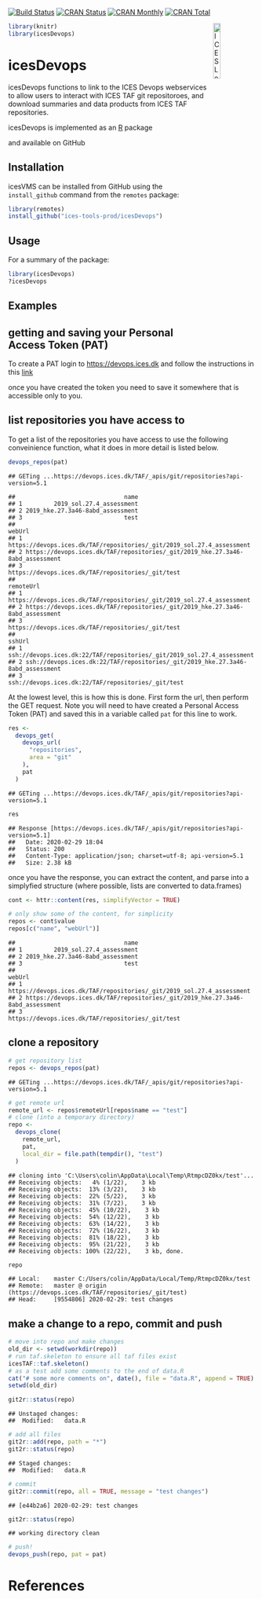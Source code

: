 
[![Build
Status](https://travis-ci.org/ices-tools-prod/icesDevops.svg?branch=devel)](https://travis-ci.org/ices-tools-prod/icesDevops)
[![CRAN
Status](http://r-pkg.org/badges/version/icesDevops)](https://cran.r-project.org/package=icesDevops)
[![CRAN
Monthly](http://cranlogs.r-pkg.org/badges/icesDevops)](https://cran.r-project.org/package=icesDevops)
[![CRAN
Total](http://cranlogs.r-pkg.org/badges/grand-total/icesDevops)](https://cran.r-project.org/package=icesDevops)

[<img align="right" alt="ICES Logo" width="17%" height="17%"
  src="http://ices.dk/_layouts/15/1033/images/icesimg/iceslogo.png">](http://ices.dk)

``` r
library(knitr)
library(icesDevops)
```

# icesDevops

icesDevops functions to link to the ICES Devops webservices to allow
users to interact with ICES TAF git repositoroes, and download summaries
and data products from ICES TAF repositories.

icesDevops is implemented as an [R](https://www.r-project.org) package
<!-- and available on [CRAN](https://cran.r-project.org/package=icesDevops). -->
and available on GitHub

## Installation

icesVMS can be installed from GitHub using the `install_github` command
from the `remotes` package:

``` r
library(remotes)
install_github("ices-tools-prod/icesDevops")
```

## Usage

For a summary of the package:

``` r
library(icesDevops)
?icesDevops
```

## Examples

## getting and saving your Personal Access Token (PAT)

To create a PAT login to <https://devops.ices.dk> and follow the
instructions in this
[link](https://docs.microsoft.com/en-us/azure/devops/organizations/accounts/use-personal-access-tokens-to-authenticate?view=azure-devops-2019&tabs=preview-page)

once you have created the token you need to save it somewhere that is
accessible only to you.

## list repositories you have access to

To get a list of the repositories you have access to use the following
conveinience function, what it does in more detail is listed below.

``` r
devops_repos(pat)
```

    ## GETing ...https://devops.ices.dk/TAF/_apis/git/repositories?api-version=5.1

    ##                               name
    ## 1         2019_sol.27.4_assessment
    ## 2 2019_hke.27.3a46-8abd_assessment
    ## 3                             test
    ##                                                                          webUrl
    ## 1         https://devops.ices.dk/TAF/repositories/_git/2019_sol.27.4_assessment
    ## 2 https://devops.ices.dk/TAF/repositories/_git/2019_hke.27.3a46-8abd_assessment
    ## 3                             https://devops.ices.dk/TAF/repositories/_git/test
    ##                                                                       remoteUrl
    ## 1         https://devops.ices.dk/TAF/repositories/_git/2019_sol.27.4_assessment
    ## 2 https://devops.ices.dk/TAF/repositories/_git/2019_hke.27.3a46-8abd_assessment
    ## 3                             https://devops.ices.dk/TAF/repositories/_git/test
    ##                                                                           sshUrl
    ## 1         ssh://devops.ices.dk:22/TAF/repositories/_git/2019_sol.27.4_assessment
    ## 2 ssh://devops.ices.dk:22/TAF/repositories/_git/2019_hke.27.3a46-8abd_assessment
    ## 3                             ssh://devops.ices.dk:22/TAF/repositories/_git/test

At the lowest level, this is how this is done. First form the url, then
perform the GET request. Note you will need to have created a Personal
Access Token (PAT) and saved this in a variable called `pat` for this
line to work.

``` r
res <-
  devops_get(
    devops_url(
      "repositories",
      area = "git"
    ),
    pat
  )
```

    ## GETing ...https://devops.ices.dk/TAF/_apis/git/repositories?api-version=5.1

``` r
res
```

    ## Response [https://devops.ices.dk/TAF/_apis/git/repositories?api-version=5.1]
    ##   Date: 2020-02-29 18:04
    ##   Status: 200
    ##   Content-Type: application/json; charset=utf-8; api-version=5.1
    ##   Size: 2.38 kB

once you have the response, you can extract the content, and parse into
a simplyfied structure (where possible, lists are converted to
data.frames)

``` r
cont <- httr::content(res, simplifyVector = TRUE)

# only show some of the content, for simplicity
repos <- cont$value
repos[c("name", "webUrl")]
```

    ##                               name
    ## 1         2019_sol.27.4_assessment
    ## 2 2019_hke.27.3a46-8abd_assessment
    ## 3                             test
    ##                                                                          webUrl
    ## 1         https://devops.ices.dk/TAF/repositories/_git/2019_sol.27.4_assessment
    ## 2 https://devops.ices.dk/TAF/repositories/_git/2019_hke.27.3a46-8abd_assessment
    ## 3                             https://devops.ices.dk/TAF/repositories/_git/test

## clone a repository

``` r
# get repository list
repos <- devops_repos(pat)
```

    ## GETing ...https://devops.ices.dk/TAF/_apis/git/repositories?api-version=5.1

``` r
# get remote url
remote_url <- repos$remoteUrl[repos$name == "test"]
# clone (into a temporary directory)
repo <-
  devops_clone(
    remote_url,
    pat,
    local_dir = file.path(tempdir(), "test")
  )
```

    ## cloning into 'C:\Users\colin\AppData\Local\Temp\RtmpcDZ0kx/test'...
    ## Receiving objects:   4% (1/22),    3 kb
    ## Receiving objects:  13% (3/22),    3 kb
    ## Receiving objects:  22% (5/22),    3 kb
    ## Receiving objects:  31% (7/22),    3 kb
    ## Receiving objects:  45% (10/22),    3 kb
    ## Receiving objects:  54% (12/22),    3 kb
    ## Receiving objects:  63% (14/22),    3 kb
    ## Receiving objects:  72% (16/22),    3 kb
    ## Receiving objects:  81% (18/22),    3 kb
    ## Receiving objects:  95% (21/22),    3 kb
    ## Receiving objects: 100% (22/22),    3 kb, done.

``` r
repo
```

    ## Local:    master C:/Users/colin/AppData/Local/Temp/RtmpcDZ0kx/test
    ## Remote:   master @ origin (https://devops.ices.dk/TAF/repositories/_git/test)
    ## Head:     [9554806] 2020-02-29: test changes

## make a change to a repo, commit and push

``` r
# move into repo and make changes
old_dir <- setwd(workdir(repo))
# run taf.skeleton to ensure all taf files exist
icesTAF::taf.skeleton()
# as a test add some comments to the end of data.R
cat("# some more comments on", date(), file = "data.R", append = TRUE)
setwd(old_dir)

git2r::status(repo)
```

    ## Unstaged changes:
    ##  Modified:   data.R

``` r
# add all files
git2r::add(repo, path = "*")
git2r::status(repo)
```

    ## Staged changes:
    ##  Modified:   data.R

``` r
# commit
git2r::commit(repo, all = TRUE, message = "test changes")
```

    ## [e44b2a6] 2020-02-29: test changes

``` r
git2r::status(repo)
```

    ## working directory clean

``` r
# push!
devops_push(repo, pat = pat)
```

# References
